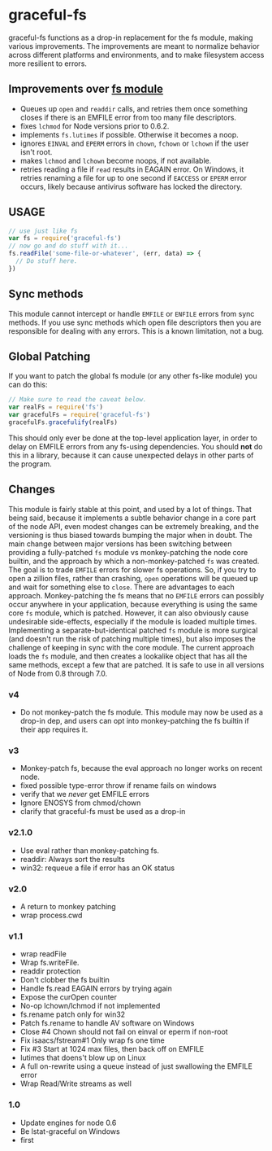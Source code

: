# graceful-fs
graceful-fs functions as a drop-in replacement for the fs module,
making various improvements.
The improvements are meant to normalize behavior across different
platforms and environments, and to make filesystem access more
resilient to errors.
## Improvements over [fs module](https://nodejs.org/api/fs.html)
* Queues up `open` and `readdir` calls, and retries them once
  something closes if there is an EMFILE error from too many file
  descriptors.
* fixes `lchmod` for Node versions prior to 0.6.2.
* implements `fs.lutimes` if possible. Otherwise it becomes a noop.
* ignores `EINVAL` and `EPERM` errors in `chown`, `fchown` or
  `lchown` if the user isn't root.
* makes `lchmod` and `lchown` become noops, if not available.
* retries reading a file if `read` results in EAGAIN error.
On Windows, it retries renaming a file for up to one second if `EACCESS`
or `EPERM` error occurs, likely because antivirus software has locked
the directory.
## USAGE
```javascript
// use just like fs
var fs = require('graceful-fs')
// now go and do stuff with it...
fs.readFile('some-file-or-whatever', (err, data) => {
  // Do stuff here.
})
```
## Sync methods
This module cannot intercept or handle `EMFILE` or `ENFILE` errors from sync
methods.  If you use sync methods which open file descriptors then you are
responsible for dealing with any errors.
This is a known limitation, not a bug.
## Global Patching
If you want to patch the global fs module (or any other fs-like
module) you can do this:
```javascript
// Make sure to read the caveat below.
var realFs = require('fs')
var gracefulFs = require('graceful-fs')
gracefulFs.gracefulify(realFs)
```
This should only ever be done at the top-level application layer, in
order to delay on EMFILE errors from any fs-using dependencies.  You
should **not** do this in a library, because it can cause unexpected
delays in other parts of the program.
## Changes
This module is fairly stable at this point, and used by a lot of
things.  That being said, because it implements a subtle behavior
change in a core part of the node API, even modest changes can be
extremely breaking, and the versioning is thus biased towards
bumping the major when in doubt.
The main change between major versions has been switching between
providing a fully-patched `fs` module vs monkey-patching the node core
builtin, and the approach by which a non-monkey-patched `fs` was
created.
The goal is to trade `EMFILE` errors for slower fs operations.  So, if
you try to open a zillion files, rather than crashing, `open`
operations will be queued up and wait for something else to `close`.
There are advantages to each approach.  Monkey-patching the fs means
that no `EMFILE` errors can possibly occur anywhere in your
application, because everything is using the same core `fs` module,
which is patched.  However, it can also obviously cause undesirable
side-effects, especially if the module is loaded multiple times.
Implementing a separate-but-identical patched `fs` module is more
surgical (and doesn't run the risk of patching multiple times), but
also imposes the challenge of keeping in sync with the core module.
The current approach loads the `fs` module, and then creates a
lookalike object that has all the same methods, except a few that are
patched.  It is safe to use in all versions of Node from 0.8 through
7.0.
### v4
* Do not monkey-patch the fs module.  This module may now be used as a
  drop-in dep, and users can opt into monkey-patching the fs builtin
  if their app requires it.
### v3
* Monkey-patch fs, because the eval approach no longer works on recent
  node.
* fixed possible type-error throw if rename fails on windows
* verify that we *never* get EMFILE errors
* Ignore ENOSYS from chmod/chown
* clarify that graceful-fs must be used as a drop-in
### v2.1.0
* Use eval rather than monkey-patching fs.
* readdir: Always sort the results
* win32: requeue a file if error has an OK status
### v2.0
* A return to monkey patching
* wrap process.cwd
### v1.1
* wrap readFile
* Wrap fs.writeFile.
* readdir protection
* Don't clobber the fs builtin
* Handle fs.read EAGAIN errors by trying again
* Expose the curOpen counter
* No-op lchown/lchmod if not implemented
* fs.rename patch only for win32
* Patch fs.rename to handle AV software on Windows
* Close #4 Chown should not fail on einval or eperm if non-root
* Fix isaacs/fstream#1 Only wrap fs one time
* Fix #3 Start at 1024 max files, then back off on EMFILE
* lutimes that doens't blow up on Linux
* A full on-rewrite using a queue instead of just swallowing the EMFILE error
* Wrap Read/Write streams as well
### 1.0
* Update engines for node 0.6
* Be lstat-graceful on Windows
* first
